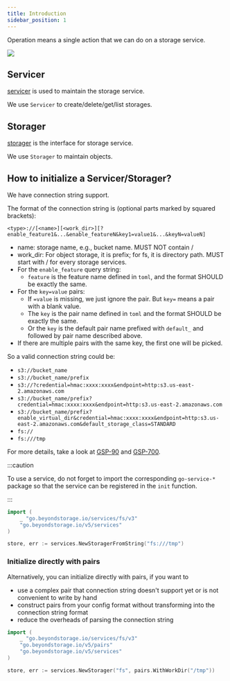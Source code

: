 ```yaml
---
title: Introduction
sidebar_position: 1
---
```


Operation means a single action that we can do on a storage service.

![](/docs/go-storage/operations/operations.png)

## Servicer

[servicer](servicer/index.md) is used to maintain the storage service.

We use `Servicer` to create/delete/get/list storages.

## Storager

[storager](storager/index.md) is the interface for storage service.

We use `Storager` to maintain objects.

## How to initialize a Servicer/Storager?

We have connection string support. 

The format of the connection string is (optional parts marked by squared brackets):

`<type>://[<name>][<work_dir>][?enable_feature1&...&enable_featureN&key1=value1&...&keyN=valueN]`

- name: storage name, e.g., bucket name. MUST NOT contain /
- work_dir: For object storage, it is prefix; for fs, it is directory path. MUST start with / for every storage services.
- For the `enable_feature` query string:
  - `feature` is the feature name defined in `toml`, and the format SHOULD be exactly the same.
- For the `key=value` pairs:
  - If `=value` is missing, we just ignore the pair. But `key=` means a pair with a blank value.
  - The `key` is the pair name defined in `toml` and the format SHOULD be exactly the same.
  - Or the `key` is the default pair name prefixed with `default_` and followed by pair name described above.
- If there are multiple pairs with the same key, the first one will be picked.

So a valid connection string could be:

- `s3://bucket_name`
- `s3://bucket_name/prefix`
- `s3://?credential=hmac:xxxx:xxxx&endpoint=http:s3.us-east-2.amazonaws.com`
- `s3://bucket_name/prefix?credential=hmac:xxxx:xxxx&endpoint=http:s3.us-east-2.amazonaws.com`
- `s3://bucket_name/prefix?enable_virtual_dir&credential=hmac:xxxx:xxxx&endpoint=http:s3.us-east-2.amazonaws.com&default_storage_class=STANDARD`
- `fs://`
- `fs:///tmp`

For more details, take a look at [GSP-90](https://github.com/beyondstorage/specs/blob/master/rfcs/90-re-support-initialization-via-connection-string.md) and [GSP-700](https://github.com/beyondstorage/go-storage/blob/master/docs/rfcs/700-config-features-and-defaultpairs-via-connection-string.md).

:::caution

To use a service, do not forget to import the corresponding `go-service-*` package so that the service can be registered in the `init` function.

:::

```go
import (
	_ "go.beyondstorage.io/services/fs/v3"
	"go.beyondstorage.io/v5/services"
)

store, err := services.NewStoragerFromString("fs:///tmp")
```

### Initialize directly with pairs

Alternatively, you can initialize directly with pairs, if you want to

- use a complex pair that connection string doesn't support yet or is not convenient to write by hand
- construct pairs from your config format without transforming into the connection string format
- reduce the overheads of parsing the connection string

```go
import (
	_ "go.beyondstorage.io/services/fs/v3"
    "go.beyondstorage.io/v5/pairs"
	"go.beyondstorage.io/v5/services"
)

store, err := services.NewStorager("fs", pairs.WithWorkDir("/tmp"))
```
